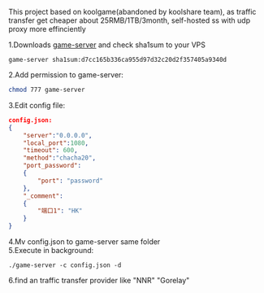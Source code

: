 This project based on koolgame(abandoned by koolshare team), as traffic transfer get cheaper about 25RMB/1TB/3month, self-hosted ss with udp proxy more effinciently  
  
1.Downloads [game-server](https://https://dl.falsemeet.pro/Share/game-server)  and check sha1sum to your VPS  
```shasum
game-server sha1sum:d7cc165b336ca955d97d32c20d2f357405a9340d
```
2.Add permission to game-server:  
```bash
chmod 777 game-server
```
3.Edit config file:   
```Json
config.json:
{
    "server":"0.0.0.0",
    "local_port":1080,
    "timeout": 600,
    "method":"chacha20",
    "port_password":
    {
        "port": "password"
    },
    "_comment":
    {
        "端口1": "HK"
    }
}
```
  
4.Mv config.json to game-server same folder  
5.Execute in background:
```
./game-server -c config.json -d
``` 
6.find an traffic transfer provider like "NNR" "Gorelay"  
